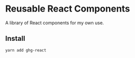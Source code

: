 # Reusable React Components

A library of React components for my own use.

## Install
```sh
yarn add ghg-react
```
